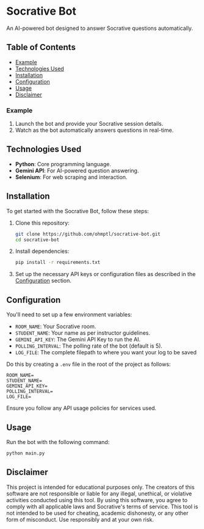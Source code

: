 # Socrative Bot

An AI-powered bot designed to answer Socrative questions automatically.

## Table of Contents

- [Example](#example)
- [Technologies Used](#technologies-used)
- [Installation](#installation)
- [Configuration](#configuration)
- [Usage](#usage)
- [Disclaimer](#disclaimer)

### Example

1. Launch the bot and provide your Socrative session details.
2. Watch as the bot automatically answers questions in real-time.

## Technologies Used

- **Python**: Core programming language.
- **Gemini API**: For AI-powered question answering.
- **Selenium**: For web scraping and interaction.

## Installation

To get started with the Socrative Bot, follow these steps:

1. Clone this repository:
   ```bash
   git clone https://github.com/ohmptl/socrative-bot.git
   cd socrative-bot
   ```

2. Install dependencies:
   ```bash
   pip install -r requirements.txt
   ```

3. Set up the necessary API keys or configuration files as described in the [Configuration](#configuration) section.

## Configuration

You'll need to set up a few environment variables:

* `ROOM_NAME`: Your Socrative room.
* `STUDENT_NAME`: Your name as per instructor guidelines.
* `GEMINI_API_KEY`: The Gemini API Key to run the AI.
* `POLLING_INTERVAL`: The polling rate of the bot (default is 5).
* `LOG_FILE`: The complete filepath to where you want your log to be saved

Do this by creating a `.env` file in the root of the project as follows:

```env
ROOM_NAME=
STUDENT_NAME=
GEMINI_API_KEY=
POLLING_INTERVAL=
LOG_FILE=
```

Ensure you follow any API usage policies for services used.

## Usage

Run the bot with the following command:

```bash
python main.py
```

## Disclaimer

This project is intended for educational purposes only. 
The creators of this software are not responsible or liable for any illegal, unethical, or violative activities conducted using this tool. 
By using this software, you agree to comply with all applicable laws and Socrative's terms of service. 
This tool is not intended to be used for cheating, academic dishonesty, or any other form of misconduct. 
Use responsibly and at your own risk.
